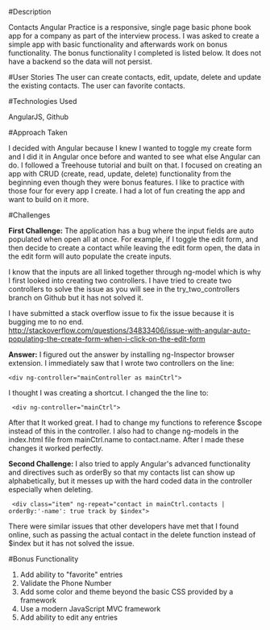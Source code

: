 #Description

Contacts Angular Practice is a responsive, single page basic phone book app for a company as part of the interview process. I was asked to create a simple app with basic functionality and afterwards work on bonus functionality. The bonus functionality I completed is listed below. It does not have a backend so the data will not persist.

#User Stories
The user can create contacts, edit, update, delete and update the existing contacts. The user can favorite contacts.

#Technologies Used

AngularJS, Github

#Approach Taken

I decided with Angular because I knew I wanted to toggle my create form and I did it in Angular once before and wanted to see what else Angular can do. I followed a Treehouse tutorial and built on that. I focused on creating an app with CRUD (create, read, update, delete) functionality from the beginning even though they were bonus features. I like to practice with those four for every app I create. I had a lot of fun creating the app and want to build on it more.

#Challenges

**First Challenge:** The application has a bug where the input fields are auto populated when open all at once. For example, if I toggle the edit form, and then decide to create a contact while leaving the edit form open, the data in the edit form will auto populate the create inputs.

I know that the inputs are all linked together through ng-model which is why I first looked into creating two controllers. I have tried to create two controllers to solve the issue as you will see in the try_two_controllers branch on Github but it has not solved it.

I have submitted a stack overflow issue to fix the issue because it is bugging me to no end. http://stackoverflow.com/questions/34833406/issue-with-angular-auto-populating-the-create-form-when-i-click-on-the-edit-form

**Answer:** I figured out the answer by installing ng-Inspector browser extension. I immediately saw that I wrote two controllers on the line:

``` <div ng-controller="mainController as mainCtrl"> ```

I thought I was creating a shortcut. I changed the the line to:

``` <div ng-controller="mainCtrl">```

After that It worked great. I had to change my functions to reference $scope instead of this in the controller. I also had to change ng-models in the index.html file from mainCtrl.name to contact.name. After I made these changes it worked perfectly.

**Second Challenge:** I also tried to apply Angular's advanced functionality and directives such as orderBy so that my contacts list can show up alphabetically, but it messes up with the hard coded data in the controller especially when deleting.

``` <div class="item" ng-repeat="contact in mainCtrl.contacts | orderBy:'-name': true track by $index">```

There were similar issues that other developers have met that I found online, such as passing the actual contact in the delete function instead of $index but it has not solved the issue.

#Bonus Functionality

1. Add ability to "favorite" entries
2. Validate the Phone Number
3. Add some color and theme beyond the basic CSS provided by a framework
4. Use a modern JavaScript MVC framework
5. Add ability to edit any entries
